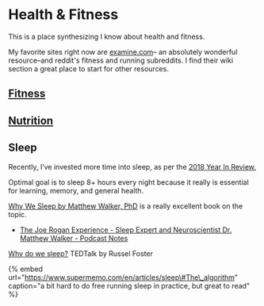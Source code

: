 # Health & Fitness

This is a place synthesizing I know about health and fitness.

My favorite sites right now are [examine.com](https://examine.com)– an absolutely wonderful resource–and reddit's fitness and running subreddits. I find their wiki section a great place to start for other resources. 

## [Fitness](fitness.md)

## [Nutrition](nutrition.md)

## Sleep

Recently, I’ve invested more time into sleep, as per the [2018 Year In Review.](https://kalispera.xyz/post/2018/)

Optimal goal is to sleep 8+ hours every night because it really is essential for learning, memory, and general health.

[Why We Sleep by Matthew Walker, PhD](https://www.simonandschuster.com/books/Why-We-Sleep/Matthew-Walker/9781501144325) is a really excellent book on the topic.

* [The Joe Rogan Experience - Sleep Expert and Neuroscientist Dr. Matthew Walker - Podcast Notes](https://podcastnotes.org/2018/04/29/why-we-sleep/)

[Why do we sleep?](https://www.ted.com/talks/russell_foster_why_do_we_sleep?language=en) TEDTalk by Russel Foster

{% embed url="https://www.supermemo.com/en/articles/sleep\#The\_algorithm" caption="a bit hard to do free running sleep in practice, but great to read" %}





